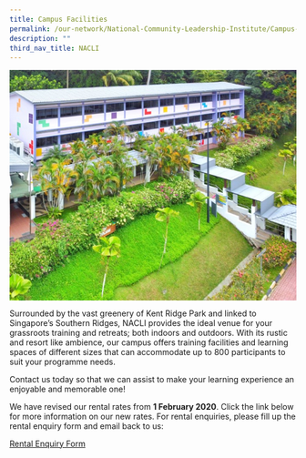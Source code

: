 ```yaml
---
title: Campus Facilities
permalink: /our-network/National-Community-Leadership-Institute/Campus-Facilities/
description: ""
third_nav_title: NACLI
---
```

<img style="width:600px"  align="center" src="/images/Our%20Network/NACLI/Campus%20Facilities%20-LL%20(Website)%20(200%20x%20250).jpg">

Surrounded by the vast greenery of Kent Ridge Park and linked to Singapore’s Southern Ridges, NACLI provides the ideal venue for your grassroots training and retreats; both indoors and outdoors. With its rustic and resort like ambience, our campus offers training facilities and learning spaces of different sizes that can accommodate up to 800 participants to suit your programme needs. 

Contact us today so that we can assist to make your learning experience an enjoyable and memorable one!

We have revised our rental rates from **1 February 2020**. Click the link below for more information on our new rates. For rental enquiries, please fill up the rental enquiry form and email back to us: 

[Rental Enquiry Form](/files/Our%20Network/NACLI/Campus%20Facilities/NACLI%20Rental%20Enquiry%20Form%20(2022).pdf)
